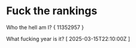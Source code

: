 # Fuck the rankings

Who the hell am I?
{ 11352957 }

What fucking year is it?
[ 2025-03-15T22:10:00Z ]
